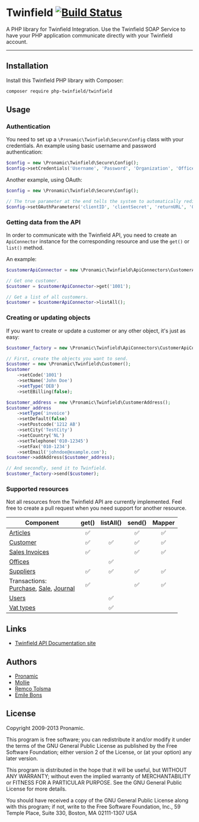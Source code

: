 # Twinfield  [![Build Status](https://travis-ci.org/php-twinfield/twinfield.svg?branch=master)](http://travis-ci.org/php-twinfield/twinfield)
A PHP library for Twinfield Integration.
Use the Twinfield SOAP Service to have your PHP application communicate directly with your Twinfield account.

---


## Installation

Install this Twinfield PHP library with Composer:

```bash
composer require php-twinfield/twinfield
```


## Usage

### Authentication
You need to set up a `\Pronamic\Twinfield\Secure\Config` class with your credentials. An example using basic username and
password authentication:

```php
$config = new \Pronamic\Twinfield\Secure\Config();
$config->setCredentials('Username', 'Password', 'Organization', 'Office');
```

Another example, using OAuth:

```php
$config = new \Pronamic\Twinfield\Secure\Config();

// The true parameter at the end tells the system to automatically redirect to twinfield to login.
$config->setOAuthParameters('clientID', 'clientSecret', 'returnURL', 'Organization', 'Office', true);
```

### Getting data from the API
In order to communicate with the Twinfield API, you need to create an `ApiConnector` instance for the corresponding
resource and use the `get()` or `list()` method.

An example:

```php
$customerApiConnector = new \Pronamic\Twinfield\ApiConnectors\CustomerApiConnector($config);

// Get one customer.
$customer = $customerApiConnector->get('1001');

// Get a list of all customers.
$customer = $customerApiConnector->listAll();
```

### Creating or updating objects
If you want to create or update a customer or any other object, it's just as easy:

```php
$customer_factory = new \Pronamic\Twinfield\ApiConnectors\CustomerApiConnector($config);

// First, create the objects you want to send.
$customer = new \Pronamic\Twinfield\Customer();
$customer
    ->setCode('1001')
    ->setName('John Doe')
    ->setType('DEB')
    ->setEBilling(false);

$customer_address = new \Pronamic\Twinfield\CustomerAddress();
$customer_address
    ->setType('invoice')
    ->setDefault(false)
    ->setPostcode('1212 AB')
    ->setCity('TestCity')
    ->setCountry('NL')
    ->setTelephone('010-12345')
    ->setFax('010-1234')
    ->setEmail('johndoe@example.com');
$customer->addAddress($customer_address);

// And secondly, send it to Twinfield.
$customer_factory->send($customer);
```

### Supported resources
Not all resources from the Twinfield API are currently implemented. Feel free to create a pull request when you need
support for another resource.

| Component                                                                                                       | get()              | listAll()          | send()             | Mapper             |
| --------------------------------------------------------------------------------------------------------------- | :----------------: | :----------------: | :----------------: | :----------------: |
| [Articles](https://c3.twinfield.com/webservices/documentation/#/ApiReference/Masters/Articles)                  | :white_check_mark: |                    | :white_check_mark: | :white_check_mark: |
| [Customer](https://c3.twinfield.com/webservices/documentation/#/ApiReference/Masters/Customers)                 | :white_check_mark: | :white_check_mark: | :white_check_mark: | :white_check_mark: |
| [Sales Invoices](https://c3.twinfield.com/webservices/documentation/#/ApiReference/SalesInvoices)               | :white_check_mark: |                    | :white_check_mark: | :white_check_mark: |
| [Offices](https://c3.twinfield.com/webservices/documentation/#/ApiReference/Masters/Offices)                    |                    | :white_check_mark: |                    |                    |
| [Suppliers](https://c3.twinfield.com/webservices/documentation/#/ApiReference/Masters/Suppliers)                | :white_check_mark: | :white_check_mark: | :white_check_mark: | :white_check_mark: |
| Transactions:<br> [Purchase](https://c3.twinfield.com/webservices/documentation/#/ApiReference/PurchaseTransactions), [Sale](https://c3.twinfield.com/webservices/documentation/#/ApiReference/SalesTransactions), [Journal](https://c3.twinfield.com/webservices/documentation/#/ApiReference/Transactions/JournalTransactions) | :white_check_mark: |                    | :white_check_mark: | :white_check_mark: |
| [Users](https://c3.twinfield.com/webservices/documentation/#/ApiReference/Masters/Users)                        |                    | :white_check_mark: |                    |                    |
| [Vat types](https://c3.twinfield.com/webservices/documentation/#/ApiReference/Masters/VAT)                      |                    | :white_check_mark: |                    |                    |


## Links

* [Twinfield API Documentation site](https://c3.twinfield.com/webservices/documentation/)


## Authors

* [Pronamic](https://www.pronamic.nl/)
* [Mollie](https://www.mollie.com/)
* [Remco Tolsma](https://www.remcotolsma.nl/)
* [Emile Bons](http://www.emilebons.nl/)


## License

Copyright 2009-2013 Pronamic.

This program is free software; you can redistribute it and/or modify
it under the terms of the GNU General Public License as published by
the Free Software Foundation; either version 2 of the License, or
(at your option) any later version.

This program is distributed in the hope that it will be useful,
but WITHOUT ANY WARRANTY; without even the implied warranty of
MERCHANTABILITY or FITNESS FOR A PARTICULAR PURPOSE. See the
GNU General Public License for more details.

You should have received a copy of the GNU General Public License
along with this program; if not, write to the Free Software
Foundation, Inc., 59 Temple Place, Suite 330, Boston, MA 02111-1307 USA
